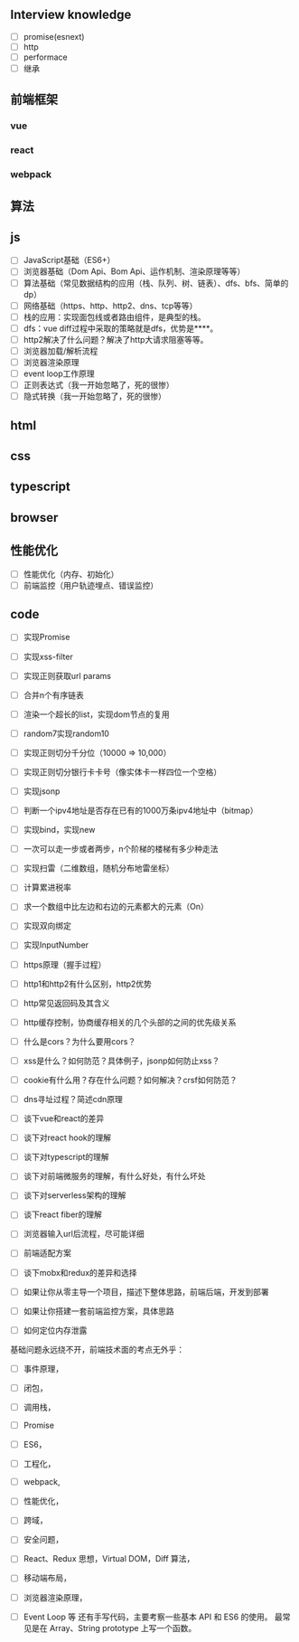 ## Interview knowledge
- [ ] promise(esnext)
- [ ] http
- [ ] performace
- [ ] 继承

## 前端框架
### vue
### react
### webpack
## 算法
## js
- [ ] JavaScript基础（ES6+）
- [ ] 浏览器基础（Dom Api、Bom Api、运作机制、渲染原理等等）
- [ ] 算法基础（常见数据结构的应用（栈、队列、树、链表）、dfs、bfs、简单的dp）
- [ ] 网络基础（https、http、http2、dns、tcp等等）
- [ ] 栈的应用：实现面包线或者路由组件，是典型的栈。
- [ ] dfs：vue diff过程中采取的策略就是dfs，优势是****。
- [ ] http2解决了什么问题？解决了http大请求阻塞等等。
- [ ] 浏览器加载/解析流程
- [ ] 浏览器渲染原理
- [ ] event loop工作原理
- [ ] 正则表达式（我一开始忽略了，死的很惨）
- [ ] 隐式转换（我一开始忽略了，死的很惨）
## html
## css
## typescript
## browser
## 性能优化
- [ ] 性能优化（内存、初始化）
- [ ] 前端监控（用户轨迹埋点、错误监控）

## code
- [ ] 实现Promise
- [ ] 实现xss-filter
- [ ] 实现正则获取url params
- [ ] 合并n个有序链表
- [ ] 渲染一个超长的list，实现dom节点的复用
- [ ] random7实现random10
- [ ] 实现正则切分千分位（10000 => 10,000）
- [ ] 实现正则切分银行卡卡号（像实体卡一样四位一个空格）
- [ ] 实现jsonp
- [ ] 判断一个ipv4地址是否存在已有的1000万条ipv4地址中（bitmap）
- [ ] 实现bind，实现new
- [ ] 一次可以走一步或者两步，n个阶梯的楼梯有多少种走法
- [ ] 实现扫雷（二维数组，随机分布地雷坐标）
- [ ] 计算累进税率
- [ ] 求一个数组中比左边和右边的元素都大的元素（On）
- [ ] 实现双向绑定
- [ ] 实现InputNumber

- [ ] https原理（握手过程）
- [ ] http1和http2有什么区别，http2优势
- [ ] http常见返回码及其含义
- [ ] http缓存控制，协商缓存相关的几个头部的之间的优先级关系
- [ ] 什么是cors？为什么要用cors？
- [ ] xss是什么？如何防范？具体例子，jsonp如何防止xss？
- [ ] cookie有什么用？存在什么问题？如何解决？crsf如何防范？
- [ ] dns寻址过程？简述cdn原理

- [ ] 谈下vue和react的差异
- [ ] 谈下对react hook的理解
- [ ] 谈下对typescript的理解
- [ ] 谈下对前端微服务的理解，有什么好处，有什么坏处
- [ ] 谈下对serverless架构的理解
- [ ] 谈下react fiber的理解
- [ ] 浏览器输入url后流程，尽可能详细
- [ ] 前端适配方案
- [ ] 谈下mobx和redux的差异和选择
- [ ] 如果让你从零主导一个项目，描述下整体思路，前端后端，开发到部署
- [ ] 如果让你搭建一套前端监控方案，具体思路
- [ ] 如何定位内存泄露


基础问题永远绕不开，前端技术面的考点无外乎：

- [ ] 事件原理，
- [ ] 闭包，
- [ ] 调用栈，
- [ ] Promise
- [ ] ES6，
- [ ] 工程化，
- [ ] webpack,
- [ ]  性能优化，
- [ ]  跨域，
- [ ]  安全问题，
- [ ] React、Redux 思想，Virtual DOM，Diff 算法，
- [ ] 移动端布局，
- [ ] 浏览器渲染原理，
- [ ] Event Loop 等
还有手写代码，主要考察一些基本 API 和 ES6 的使用。
最常见是在 Array、String prototype 上写一个函数。

